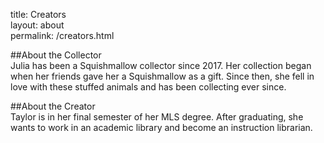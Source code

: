 title: Creators  
layout: about  
permalink: /creators.html  

##About the Collector  
Julia has been a Squishmallow collector since 2017. Her collection began when her friends gave her a Squishmallow as a gift. Since then, she fell in love with these stuffed animals and has been collecting ever since.  

##About the Creator  
Taylor is in her final semester of her MLS degree. After graduating, she wants to work in an academic library and become an instruction librarian.
